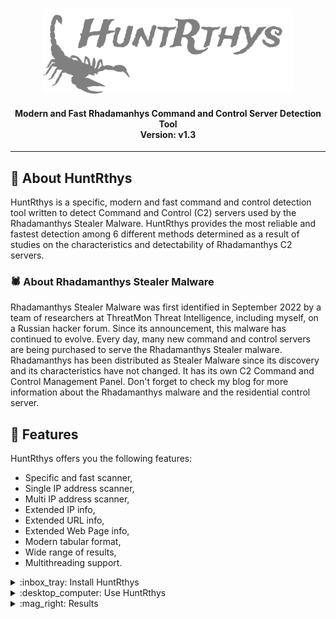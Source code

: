 <p align="center">
  <br>
  <a href="https://ergin.dev"><img src="https://raw.githubusercontent.com/EyupErgin/HuntRthys/main/.img/banner-gray.png" width="400px" alt="HuntRthys"></a>
</p>

<h4 align="center">Modern and Fast Rhadamanhys Command and Control Server Detection Tool<br> Version: v1.3 </h4>

---

## :scorpion: About HuntRthys
HuntRthys is a specific, modern and fast command and control detection tool written to detect Command and Control (C2) servers used by the Rhadamanthys Stealer Malware. HuntRthys provides the most reliable and fastest detection among 6 different methods determined as a result of studies on the characteristics and detectability of Rhadamanthys C2 servers.

### :spider: About Rhadamanthys Stealer Malware
Rhadamanthys Stealer Malware was first identified in September 2022 by a team of researchers at ThreatMon Threat Intelligence, including myself, on a Russian hacker forum. Since its announcement, this malware has continued to evolve. Every day, many new command and control servers are being purchased to serve the Rhadamanthys Stealer malware. Rhadamanthys has been distributed as Stealer Malware since its discovery and its characteristics have not changed. It has its own C2 Command and Control Management Panel. Don't forget to check my blog for more information about the Rhadamanthys malware and the residential control server.

## :notebook: Features
HuntRthys offers you the following features:

- Specific and fast scanner,
- Single IP address scanner,
- Multi IP address scanner,
- Extended IP info,
- Extended URL info,
- Extended Web Page info,
- Modern tabular format,
- Wide range of results,
- Multithreading support.

<details>
  <summary>:inbox_tray: Install HuntRthys</summary>

1. Clone the project repository or download the zip file:

```bash
git clone https://github.com/tucommenceapousser/TrknHuntRthys.git
```

2. Install the required Python packages by running the following command:

```bash
pip3 install -r requirements.txt
```

</details>

<details>
  <summary>:desktop_computer: Use HuntRthys</summary>

HuntRthys is used via a command-line interface. Below are examples of basic usage.

### Basic Usage
- List arguments:

```bash
python3 main.py -h
```

- To scan a single IP address:

```bash
python3 main.py -t <IP_ADDRESS>
```

- To scan IP addresses from a file:

```bash
python3 main.py -f <FILE_NAME.txt>
```

### Advanced Usage
- To perform scanning with multi-threading:

```bash
python3 huntrthys.py -f <FILE_NAME.txt> -mT <THREAD_COUNT>
```

Note: The **"-mT"** parameter allows up to **5** threads.

- To save the scanner results to a JSON file:

```bash
python huntrthys.py -t <IP_ADDRESS> -oJ <OUTPUT_FILE.json>
```

</details>

<details>
  <summary>:mag_right: Results</summary>

HuntRthys C2 Scanner tool visualizes the scanning results in a tabular format and prints them to the console. 
Additionally, you can choose to save the results to a JSON file.

Here is an example output of the results:

```
______  __             ________________________
___  / / ____  __________  /___  __ __  /___  /______  _________  |  Version: v1.3
__  /_/ /_  / / __  __ _  ____  /_/ _  ____  __ __  / / __  ___/  |  Developed by Eyup Sukru ERGIN
_  __  / / /_/ /_  / / / /_ _  _, _// /_ _  / / _  /_/ /_(__  )   |  --------------------------------------
/_/ /_/  \__,_/ /_/ /_/\__/ /_/ |_| \__/ /_/ /_/_\__, / /____/    |  https://ergin.dev
                                                /____/            |  https://github.com/eyupergin/huntrthys

Specific Rhadamanthys Command and Control Server Detection Tool

[INFO] Total Scanned IP Addresses: 3 | Detected C2: 3

    STATUS         IP ADDRESS      CN    ASN      PAGE TITLE          FULL URL
--  -------------  --------------  ----  -------  ------------------  --------------------------------------------------
 1  [C2 DETECTED]  192.138.111.11  CH    AS51852  Rhadamanthys Admin  http://192.138.111.11:443/admin/console/index.html
 2  [C2 DETECTED]  192.138.111.11  CH    AS51852  Rhadamanthys Admin  http://192.138.111.11:443/admin/console/index.html
 3  [C2 DETECTED]  192.138.111.11  CH    AS51852  Rhadamanthys Admin  http://192.138.111.11:443/admin/console/index.html

</details>

---

## License
This project is licensed under the MIT License. See the LICENSE file for more details.

<details>
  <summary>:handshake: Contributing</summary>

Repo Update Date: 10-11-2023 <br>
If you would like to contribute to this project, please open an issue or submit a pull request. Any contributions and suggestions are welcome!

</details>

<details>
  <summary>:email: Contact</summary>

If you have any questions or suggestions, please feel free to contact me. <br>
E-mail: ergindev@gmail.com <br>
Website: [www.ergin.dev](https://ergin.dev) <br>
LinkedIn: [eyupergin](https://www.linkedin.com/in/eyupergin) <br>

</details>

<details>
  <summary>:inbox_tray: Clone on Replit</summary>
  
  [![Run on Replit](https://replit.com/badge/github/tucommenceapousser/TrknHuntRthys)](https://replit.com/github/tucommenceapousser/TrknHuntRthys)
</details>
